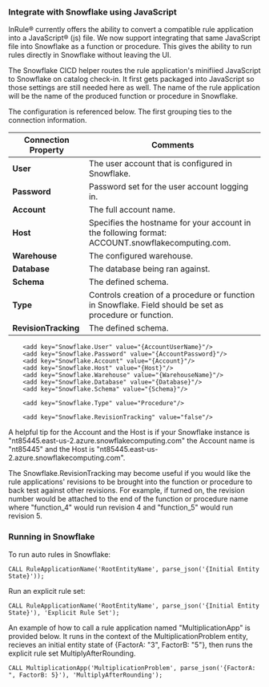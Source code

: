 ### Integrate with Snowflake using JavaScript

InRule® currently offers the ability to convert a compatible rule application into a JavaScript® (js) file. We now support integrating that same JavaScript file into Snowflake as a function or procedure. This gives the ability to run rules directly in Snowflake without leaving the UI.

The Snowflake CICD helper routes the rule application's minifiied JavaScript to Snowflake on catalog check-in. It first gets packaged into JavaScript so those settings are still needed here as well. The name of the rule application will be the name of the produced function or procedure in Snowflake. 


The configuration is referenced below. The first grouping ties to the connection information. 

|Connection Property | Comments
--- | ---
|**User**| The user account that is configured in Snowflake.
|**Password**| Password set for the user account logging in.
|**Account**| The full account name.
|**Host**| Specifies the hostname for your account in the following format: ACCOUNT.snowflakecomputing.com.
|**Warehouse**| The configured warehouse.
|**Database**| The database being ran against.
|**Schema**| The defined schema.
|**Type**| Controls creation of a procedure or function in Snowflake. Field should be set as procedure or function.
|**RevisionTracking**| The defined schema.

````
	<add key="Snowflake.User" value="{AccountUserName}"/>
	<add key="Snowflake.Password" value="{AccountPassword}"/>
	<add key="Snowflake.Account" value="{Account}"/>
	<add key="Snowflake.Host" value="{Host}"/>
	<add key="Snowflake.Warehouse" value="{WarehouseName}"/>
	<add key="Snowflake.Database" value="{Database}"/>
	<add key="Snowflake.Schema" value="{Schema}"/>
  
	<add key="Snowflake.Type" value="Procedure"/>
	
	<add key="Snowflake.RevisionTracking" value="false"/>
````

A helpful tip for the Account and the Host is if your Snowflake instance is "nt85445.east-us-2.azure.snowflakecomputing.com" the Account name is "nt85445" and the Host is "nt85445.east-us-2.azure.snowflakecomputing.com".

The Snowflake.RevisionTracking may become useful if you would like the rule applications' revisions to be brought into the function or procedure to back test against other revisions. For example, if turned on, the revision number would be attached to the end of the function or procedure name where "function_4" would run revision 4 and "function_5" would run revision 5.

### Running in Snowflake
To run auto rules in Snowflake:
````
CALL RuleApplicationName('RootEntityName', parse_json('{Initial Entity State}'));
````
Run an explicit rule set:
````
CALL RuleApplicationName('RootEntityName', parse_json('{Initial Entity State}'), 'Explicit Rule Set');
````

An example of how to call a rule application named "MultiplicationApp" is provided below. It runs in the context of the MultiplicationProblem entity, recieves an initial entity state of {FactorA: "3", FactorB: "5"}, then runs the explicit rule set MultiplyAfterRounding.
````
CALL MultiplicationApp('MultiplicationProblem', parse_json('{FactorA: ", FactorB: 5}'), 'MultiplyAfterRounding');
````
